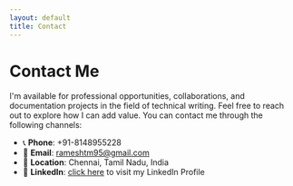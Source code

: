 ```yaml
---
layout: default
title: Contact
---
```


# Contact Me

I'm available for professional opportunities, collaborations, and documentation projects in the field of technical writing. Feel free to reach out to explore how I can add value. You can contact me through the following channels:

- 📞 **Phone**: +91-8148955228
- 📧 **Email**: [rameshtm95@gmail.com](mailto:rameshtm95@gmail.com)
- 📍 **Location**: Chennai, Tamil Nadu, India
- 💼 **LinkedIn**: [click here](https://www.linkedin.com/in/ramesh-t-3750a0147/) to visit my LinkedIn Profile